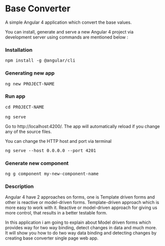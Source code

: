 # Base Converter
A simple Angular 4 application which convert the base values.

You can install, generate and serve a new Angular 4 project via development server using commands are mentioned below :

<h3>Installation</h3>
<pre>npm install -g @angular/cli</pre>

<h3>Generating new app</h3>
<pre>ng new PROJECT-NAME</pre>

<h3>Run app</h3>
<pre>cd PROJECT-NAME<br>
ng serve</pre>

Go to http://localhost:4200/. The app will automatically reload if you change any of the source files.

You can change the HTTP host and port via terminal
<pre>ng serve --host 0.0.0.0 --port 4201</pre>

<h3>Generate new component</h3>
<pre>ng g component my-new-component-name</pre>


<h3>Description</h3>

Angular 4 have 2 approaches on forms, one is Template driven forms and other is reactive or model-driven forms. Template-driven approach which is more easy to work with it. Reactive or model-driven approach for giving us more control, that results in a better testable form. 


In this application i am going to explain about Model driven forms which provides way for two way binding, detect changes in data and much more. It will show you how to do two way data binding and detecting changes by creating base converter single page web app.
